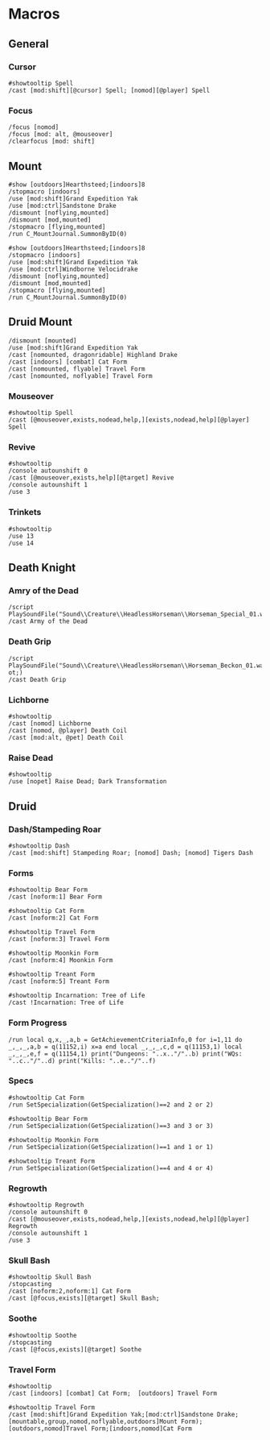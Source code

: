 # Macros

## General

### Cursor

```
#showtooltip Spell
/cast [mod:shift][@cursor] Spell; [nomod][@player] Spell
```

### Focus

```
/focus [nomod]
/focus [mod: alt, @mouseover]
/clearfocus [mod: shift]
```

## Mount

```
#show [outdoors]Hearthsteed;[indoors]8
/stopmacro [indoors]
/use [mod:shift]Grand Expedition Yak
/use [mod:ctrl]Sandstone Drake
/dismount [noflying,mounted]
/dismount [mod,mounted]
/stopmacro [flying,mounted]
/run C_MountJournal.SummonByID(0)
```

```
#show [outdoors]Hearthsteed;[indoors]8
/stopmacro [indoors]
/use [mod:shift]Grand Expedition Yak
/use [mod:ctrl]Windborne Velocidrake
/dismount [noflying,mounted]
/dismount [mod,mounted]
/stopmacro [flying,mounted]
/run C_MountJournal.SummonByID(0)
```

## Druid Mount

```
/dismount [mounted]
/use [mod:shift]Grand Expedition Yak
/cast [nomounted, dragonridable] Highland Drake
/cast [indoors] [combat] Cat Form
/cast [nomounted, flyable] Travel Form
/cast [nomounted, noflyable] Travel Form
```

### Mouseover

```
#showtooltip Spell
/cast [@mouseover,exists,nodead,help,][exists,nodead,help][@player] Spell
```

### Revive

```
#showtooltip
/console autounshift 0
/cast [@mouseover,exists,help][@target] Revive
/console autounshift 1
/use 3
```

### Trinkets

```
#showtooltip
/use 13
/use 14
```

## Death Knight

### Amry of the Dead

```
/script PlaySoundFile("Sound\\Creature\\HeadlessHorseman\\Horseman_Special_01.wav")
/cast Army of the Dead
```

### Death Grip

```
/script PlaySoundFile("Sound\\Creature\\HeadlessHorseman\\Horseman_Beckon_01.wav&qu ot;)
/cast Death Grip
```

### Lichborne

```
#showtooltip
/cast [nomod] Lichborne
/cast [nomod, @player] Death Coil
/cast [mod:alt, @pet] Death Coil
```

### Raise Dead

```
#showtooltip
/use [nopet] Raise Dead; Dark Transformation
```

## Druid

### Dash/Stampeding Roar

```
#showtooltip Dash
/cast [mod:shift] Stampeding Roar; [nomod] Dash; [nomod] Tigers Dash
```

### Forms

```
#showtooltip Bear Form
/cast [noform:1] Bear Form
```

```
#showtooltip Cat Form
/cast [noform:2] Cat Form
```

```
#showtooltip Travel Form
/cast [noform:3] Travel Form
```

```
#showtooltip Moonkin Form
/cast [noform:4] Moonkin Form
```

```
#showtooltip Treant Form
/cast [noform:5] Treant Form
```

```
#showtooltip Incarnation: Tree of Life
/cast !Incarnation: Tree of Life
```

### Form Progress

```
/run local q,x,_,a,b = GetAchievementCriteriaInfo,0 for i=1,11 do _,_,_,a,b = q(11152,i) x=a end local _,_,_,c,d = q(11153,1) local _,_,_,e,f = q(11154,1) print("Dungeons: "..x.."/"..b) print("WQs: "..c.."/"..d) print("Kills: "..e.."/"..f)
```

### Specs

```
#showtooltip Cat Form
/run SetSpecialization(GetSpecialization()==2 and 2 or 2)
```

```
#showtooltip Bear Form
/run SetSpecialization(GetSpecialization()==3 and 3 or 3)
```

```
#showtooltip Moonkin Form
/run SetSpecialization(GetSpecialization()==1 and 1 or 1)
```

```
#showtooltip Treant Form
/run SetSpecialization(GetSpecialization()==4 and 4 or 4)
```

### Regrowth

```
#showtooltip Regrowth
/console autounshift 0
/cast [@mouseover,exists,nodead,help,][exists,nodead,help][@player] Regrowth
/console autounshift 1
/use 3
```

### Skull Bash

```
#showtooltip Skull Bash
/stopcasting
/cast [noform:2,noform:1] Cat Form
/cast [@focus,exists][@target] Skull Bash;
```

### Soothe

```
#showtooltip Soothe
/stopcasting
/cast [@focus,exists][@target] Soothe
```

### Travel Form

```
#showtooltip
/cast [indoors] [combat] Cat Form;  [outdoors] Travel Form
```

```
#showtooltip Travel Form
/cast [mod:shift]Grand Expedition Yak;[mod:ctrl]Sandstone Drake;[mountable,group,nomod,noflyable,outdoors]Mount Form);[outdoors,nomod]Travel Form;[indoors,nomod]Cat Form
```
